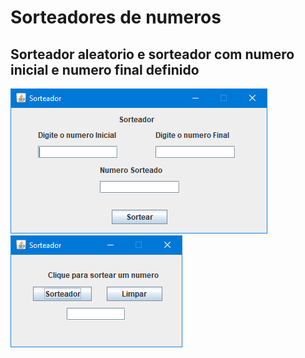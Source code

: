 # Sorteadores de numeros
<h2>Sorteador aleatorio e sorteador com numero inicial e numero final definido</h2>
<img src="imgs/sorteador1.PNG">
<br>
<img src="imgs/sorteador2.PNG">
<br>

